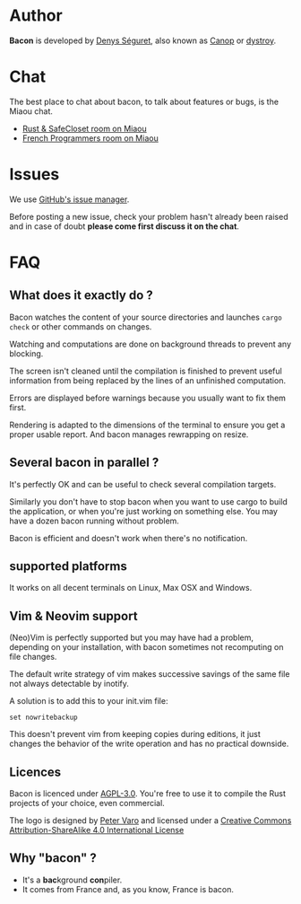 # Author

**Bacon** is developed by [Denys Séguret](https://twitter.com/DenysSeguret), also known as [Canop](https://github.com/Canop) or [dystroy](https://dystroy.org).

# Chat

The best place to chat about bacon, to talk about features or bugs, is the Miaou chat.

* [Rust & SafeCloset room on Miaou](https://miaou.dystroy.org/3490?rust)
* [French Programmers room on Miaou](https://miaou.dystroy.org/3)

# Issues

We use [GitHub's issue manager](https://github.com/Canop/bacon/issues).

Before posting a new issue, check your problem hasn't already been raised and in case of doubt **please come first discuss it on the chat**.

# FAQ

## What does it exactly do ?

Bacon watches the content of your source directories and launches `cargo check` or other commands on changes.

Watching and computations are done on background threads to prevent any blocking.

The screen isn't cleaned until the compilation is finished to prevent useful information from being replaced by the lines of an unfinished computation.

Errors are displayed before warnings because you usually want to fix them first.

Rendering is adapted to the dimensions of the terminal to ensure you get a proper usable report. And bacon manages rewrapping on resize.

## Several bacon in parallel ?

It's perfectly OK and can be useful to check several compilation targets.

Similarly you don't have to stop bacon when you want to use cargo to build the application, or when you're just working on something else. You may have a dozen bacon running without problem.

Bacon is efficient and doesn't work when there's no notification.

## supported platforms

It works on all decent terminals on Linux, Max OSX and Windows.

## Vim & Neovim support

(Neo)Vim is perfectly supported but you may have had a problem, depending on your installation, with bacon sometimes not recomputing on file changes.

The default write strategy of vim makes successive savings of the same file not always detectable by inotify.

A solution is to add this to your init.vim file:

	set nowritebackup

This doesn't prevent vim from keeping copies during editions, it just changes the behavior of the write operation and has no practical downside.

## Licences

Bacon is licenced under [AGPL-3.0](https://www.gnu.org/licenses/agpl-3.0.en.html).
You're free to use it to compile the Rust projects of your choice, even commercial.

The logo is designed by [Peter Varo](https://petervaro.com) and licensed under a
[Creative Commons Attribution-ShareAlike 4.0 International License](https://creativecommons.org/licenses/by-sa/4.0)

## Why "bacon" ?

* It's a **bac**kground **con**piler.
* It comes from France and, as you know, France is bacon.
